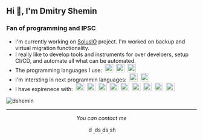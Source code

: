 ## Hi 👋, I'm Dmitry Shemin
### Fan of programming and IPSC

- I'm currently working on [SolusIO](https://www.solus.io/) project. I'm worked on backup and virtual migration functionality.
- I really like to develop tools and instruments for over develoers, setup CI/CD, and automate all what can be automated.
- The programming languages I use:
  &nbsp;<img src="https://cdn.jsdelivr.net/npm/simple-icons@3.0.1/icons/go.svg" alt="golang" width="22" height="22"/>
  &nbsp;<img src="https://cdn.jsdelivr.net/npm/simple-icons@3.0.1/icons/php.svg" alt="php" width="22" height="22"/>
  &nbsp;<img src="https://cdn.jsdelivr.net/npm/simple-icons@3.0.1/icons/typescript.svg" alt="typescript" width="22" height="22"/>
- I'm intersting in next programmin languages:
  &nbsp;<img src="https://cdn.jsdelivr.net/npm/simple-icons@3.0.1/icons/rust.svg" alt="rust" width="22" height="22"/>
  &nbsp;<img src="https://cdn.jsdelivr.net/npm/simple-icons@3.0.1/icons/r.svg" alt="r" width="22" height="22"/>
- I have expirenece with:
  &nbsp;<img src="https://cdn.jsdelivr.net/npm/simple-icons@3.0.1/icons/docker.svg" alt="docker" width="22" height="22"/>
  &nbsp;<img src="https://cdn.jsdelivr.net/npm/simple-icons@3.0.1/icons/kubernetes.svg" alt="kubernetes" width="22" height="22"/>
  &nbsp;<img src="https://cdn.jsdelivr.net/npm/simple-icons@3.0.1/icons/helm.svg" alt="helm" width="22" height="22"/>
  &nbsp;<img src="https://cdn.jsdelivr.net/npm/simple-icons@3.0.1/icons/rabbitmq.svg" alt="rabbitmq" width="22" height="22"/>
  &nbsp;<img src="https://cdn.jsdelivr.net/npm/simple-icons@3.0.1/icons/apachekafka.svg" alt="kafka" width="22" height="22"/>
  &nbsp;<img src="https://cdn.jsdelivr.net/npm/simple-icons@3.0.1/icons/postgresql.svg" alt="postgresql" width="22" height="22"/>
  &nbsp;<img src="https://cdn.jsdelivr.net/npm/simple-icons@3.0.1/icons/mysql.svg" alt="mysql" width="22" height="22"/>
  &nbsp;<img src="https://cdn.jsdelivr.net/npm/simple-icons@3.0.1/icons/mongodb.svg" alt="mongodb" width="22" height="22"/>
  &nbsp;<img src="https://cdn.jsdelivr.net/npm/simple-icons@3.0.1/icons/redis.svg" alt="redis" width="22" height="22"/>

<img src="https://github-readme-stats.vercel.app/api?username=dshemin&show_icons=true" alt="dshemin" />

<hr />
<p align="center">
  <i>You can contact me</i>
  <p align="center">
    <a href="https://linkedin.com/in/dmitry-shemin-1bb0b0149" target="blank">
      <img src="https://cdn.jsdelivr.net/npm/simple-icons@3.0.1/icons/linkedin.svg" alt="dmitry-shemin-1bb0b0149" height="16" width="16" />
    </a>
    <a href="https://www.codewars.com/users/dshemin" target="blank">
      <img src="https://cdn.jsdelivr.net/npm/simple-icons@3.0.1/icons/codewars.svg" alt="dshemin" height="16" width="16" />
    </a>
    <a href="https://t.me/dshemin" target="blank">
      <img src="https://cdn.jsdelivr.net/npm/simple-icons@3.0.1/icons/telegram.svg" alt="dshemin" height="16" width="16" />
    </a>
    <a href="mailto:shemindmitry@gmail.com">
      <img src="https://cdn.jsdelivr.net/npm/simple-icons@3.0.1/icons/gmail.svg" alt="shemindmitry@gmail.com" height="16" width="16" />
    </a>
  </p>
</p>
